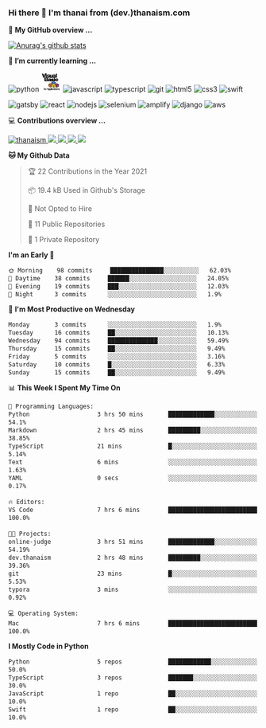 ### Hi there 👋 I'm thanai from (dev.)thanaism.com

<!-- バッジ関連 -->
<!--
メイン：https://shields.io/category/social
GitHub view：https://github.com/antonkomarev/github-profile-views-counter
Qiita contributions：https://qiita.com/mikkame/items/f2c60d9caf8a8e38ec50
 -->

🍎 **My GitHub overview ...**

<!-- GitHubトロフィー -->
<!--
https://github.com/ryo-ma/github-profile-trophy
 -->

<!-- [![trophy](https://github-profile-trophy.vercel.app/?username=thanaism)](https://github.com/thanaism/thanaism) -->

<!-- GitHubステータス -->
<!--
https://github.com/anuraghazra/github-readme-stats
 -->

[![Anurag's github stats](https://github-readme-stats.vercel.app/api?username=thanaism&count_private=true&show_icons=true)](https://github.com/thanaism/thanaism)

<!-- [![ReadMe Card](https://github-readme-stats.vercel.app/api/pin/?username=thanaism&repo=thanaism)](https://github.com/thanaism/thanaism) -->

<!-- Skill icons -->
<!--
https://rahuldkjain.github.io/gh-profile-readme-generator/
 -->

🌱 **I’m currently learning ...**

<!-- #### Language and Tools -->

<p align="left">
  <!-- python -->
  <img src="https://devicons.github.io/devicon/devicon.git/icons/python/python-original.svg" alt="python" width="40" height="40"/>
  <!-- vba -->
  <img src="images/vba.png" alt="vba" width="40" height="40"/>
  <!-- javascript -->
  <img src="https://devicons.github.io/devicon/devicon.git/icons/javascript/javascript-original.svg" alt="javascript" width="40" height="40"/>
  <!-- typescript -->
  <img src="https://devicons.github.io/devicon/devicon.git/icons/typescript/typescript-original.svg" alt="typescript" width="40" height="40"/>
  <!-- git -->
  <img src="https://www.vectorlogo.zone/logos/git-scm/git-scm-icon.svg" alt="git" width="40" height="40"/>
  <!-- html5 -->
  <img src="https://devicons.github.io/devicon/devicon.git/icons/html5/html5-original-wordmark.svg" alt="html5" width="40" height="40"/>
  <!-- css3 -->
  <img src="https://devicons.github.io/devicon/devicon.git/icons/css3/css3-original-wordmark.svg" alt="css3" width="40" height="40"/>
  <!-- swift -->
  <img src="https://devicons.github.io/devicon/devicon.git/icons/swift/swift-original-wordmark.svg" alt="swift" width="40" height="40"/>
</p>
<p align="left">
  <!-- gatsby -->
  <img src="https://www.vectorlogo.zone/logos/gatsbyjs/gatsbyjs-icon.svg" alt="gatsby" width="40" height="40"/>
  <!-- react -->
  <img src="https://devicons.github.io/devicon/devicon.git/icons/react/react-original-wordmark.svg" alt="react" width="40" height="40"/>
  <!-- nodejs -->
  <img src="https://devicons.github.io/devicon/devicon.git/icons/nodejs/nodejs-original-wordmark.svg" alt="nodejs" width="40" height="40"/>
  <!-- selenium -->
  <img src="https://raw.githubusercontent.com/detain/svg-logos/780f25886640cef088af994181646db2f6b1a3f8/svg/selenium-logo.svg" alt="selenium" width="40" height="40"/>
  <!-- amplify -->
  <img src="https://docs.amplify.aws/assets/logo-dark.svg" alt="amplify" width="40" height="40"/>
  <!-- django -->
  <img src="https://devicons.github.io/devicon/devicon.git/icons/django/django-original.svg" alt="django" width="40" height="40"/>
  <!-- aws -->
  <img src="https://devicons.github.io/devicon/devicon.git/icons/amazonwebservices/amazonwebservices-original-wordmark.svg" alt="aws" width="40" height="40"/>
</p>

💻 **Contributions overview ...**

<p align="left">

  <a href="https://github.com/thanaism/thanaism/">
    <img src="https://komarev.com/ghpvc/?username=thanaism" alt="thanaism" />
  </a>
  <a href="http://twitter.com/okinawa__noodle">
    <img height="20" src="https://img.shields.io/twitter/follow/okinawa__noodle?label=Twitter&logo=twitter&style=flat" />
  </a>
  <a href="https://github.com/thanaism">
    <img height="20" src="https://img.shields.io/github/followers/thanaism?label=follow&logo=github&style=flat" />
  </a>
  <!-- <a href="https://www.reddit.com/user/thanaism">
    <img height="20" src="https://img.shields.io/reddit/user-karma/combined/thanaism?label=Reddit&logo=reddit&style=flat" />
  </a>
  <a href="https://stackoverflow.com/users/5720201/thanaism">
    <img height="20" src="https://img.shields.io/stackexchange/stackoverflow/r/5720201?label=StackOverflow&logo=stack-overflow&style=flat" /> -->
  </a>
  <a href="http://qiita.com/thanai">
    <img height="20" src="https://qiita-badge.apiapi.app/s/thanai/posts.svg" />
  </a>
  <//qiita.com/thanai">
    <img height="20" src="https://qiita-badge.apiapi.app/s/thanai/contributions.svg" />
  </a>
</p>

<!--START_SECTION:waka-->
**🐱 My Github Data** 

> 🏆 22 Contributions in the Year 2021
 > 
> 📦 19.4 kB Used in Github's Storage 
 > 
> 🚫 Not Opted to Hire
 > 
> 📜 11 Public Repositories 
 > 
> 🔑 1 Private Repository 
 > 
**I'm an Early 🐤** 

```text
🌞 Morning    98 commits     ███████████████░░░░░░░░░░   62.03% 
🌆 Daytime    38 commits     ██████░░░░░░░░░░░░░░░░░░░   24.05% 
🌃 Evening    19 commits     ███░░░░░░░░░░░░░░░░░░░░░░   12.03% 
🌙 Night      3 commits      ░░░░░░░░░░░░░░░░░░░░░░░░░   1.9%

```
📅 **I'm Most Productive on Wednesday** 

```text
Monday       3 commits      ░░░░░░░░░░░░░░░░░░░░░░░░░   1.9% 
Tuesday      16 commits     ██░░░░░░░░░░░░░░░░░░░░░░░   10.13% 
Wednesday    94 commits     ██████████████░░░░░░░░░░░   59.49% 
Thursday     15 commits     ██░░░░░░░░░░░░░░░░░░░░░░░   9.49% 
Friday       5 commits      ░░░░░░░░░░░░░░░░░░░░░░░░░   3.16% 
Saturday     10 commits     █░░░░░░░░░░░░░░░░░░░░░░░░   6.33% 
Sunday       15 commits     ██░░░░░░░░░░░░░░░░░░░░░░░   9.49%

```


📊 **This Week I Spent My Time On** 

```text
💬 Programming Languages: 
Python                   3 hrs 50 mins       █████████████░░░░░░░░░░░░   54.1% 
Markdown                 2 hrs 45 mins       █████████░░░░░░░░░░░░░░░░   38.85% 
TypeScript               21 mins             █░░░░░░░░░░░░░░░░░░░░░░░░   5.14% 
Text                     6 mins              ░░░░░░░░░░░░░░░░░░░░░░░░░   1.63% 
YAML                     0 secs              ░░░░░░░░░░░░░░░░░░░░░░░░░   0.17%

🔥 Editors: 
VS Code                  7 hrs 6 mins        █████████████████████████   100.0%

🐱‍💻 Projects: 
online-judge             3 hrs 51 mins       █████████████░░░░░░░░░░░░   54.19% 
dev.thanaism             2 hrs 48 mins       █████████░░░░░░░░░░░░░░░░   39.36% 
git                      23 mins             █░░░░░░░░░░░░░░░░░░░░░░░░   5.53% 
typora                   3 mins              ░░░░░░░░░░░░░░░░░░░░░░░░░   0.92%

💻 Operating System: 
Mac                      7 hrs 6 mins        █████████████████████████   100.0%

```

**I Mostly Code in Python** 

```text
Python                   5 repos             ████████████░░░░░░░░░░░░░   50.0% 
TypeScript               3 repos             ███████░░░░░░░░░░░░░░░░░░   30.0% 
JavaScript               1 repo              ██░░░░░░░░░░░░░░░░░░░░░░░   10.0% 
Swift                    1 repo              ██░░░░░░░░░░░░░░░░░░░░░░░   10.0%

```



<!--END_SECTION:waka-->
